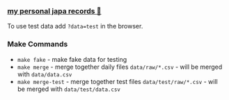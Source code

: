 ### [my personal japa records 🤫](https://japa.jaygaura.com)

To use test data add `?data=test` in the browser.

### Make Commands

- `make fake` - make fake data for testing
- `make merge` - merge together daily files `data/raw/*.csv` - will be merged with `data/data.csv`
- `make merge-test` - merge together test files `data/test/raw/*.csv` - will be merged with `data/test/data.csv`